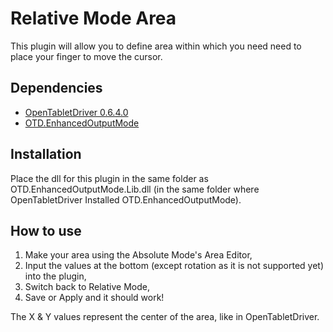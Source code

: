 # Relative Mode Area

This plugin will allow you to define area within which you need need to place your finger to move the cursor.

## Dependencies

- [OpenTabletDriver 0.6.4.0](https://github.com/OpenTabletDriver/OpenTabletDriver)
- [OTD.EnhancedOutputMode](https://github.com/Mrcubix/OTD.EnhancedOutputMode)

## Installation

Place the dll for this plugin in the same folder as OTD.EnhancedOutputMode.Lib.dll
(in the same folder where OpenTabletDriver Installed OTD.EnhancedOutputMode).

## How to use

1. Make your area using the Absolute Mode's Area Editor,
2. Input the values at the bottom (except rotation as it is not supported yet) into the plugin,
3. Switch back to Relative Mode,
4. Save or Apply and it should work!

The X & Y values represent the center of the area, like in OpenTabletDriver.